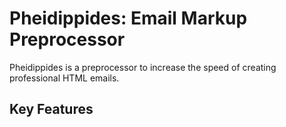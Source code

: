 # Pheidippides: Email Markup Preprocessor

Pheidippides is a preprocessor to increase the speed of creating professional HTML emails.

## Key Features


